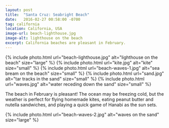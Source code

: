 ```yaml
---
layout: post
title:  "Santa Cruz: Seabright Beach"
date:   2016-02-27 00:58:00 -0700
tag: california
location: California, USA
image-url: beach-lighthouse.jpg
image-alt: lighthouse on the beach
excerpt: California beaches are pleasant in February.
---
```

<div class='img-gallery'>
{% include photo.html url="beach-lighthouse.jpg" alt="lighthouse on the beach" size="large" %}
{% include photo.html url="kite.jpg" alt="kite" size="small" %}
{% include photo.html url="beach-waves-1.jpg" alt="sea bream on the beach" size="small" %}
{% include photo.html url="sand.jpg" alt="tar tracks in the sand" size="small" %}
{% include photo.html url="waves.jpg" alt="water receding down the sand" size="small" %}
</div>

The beach in February is pleasant! The ocean may be freezing cold, but the weather is perfect for flying homemade kites, eating peanut butter and nutella sandwiches, and playing a quick game of Hanabi as the sun sets.

<div class='img-gallery'>
{% include photo.html url="beach-waves-2.jpg" alt="waves on the sand" size="large" %}
</div>
